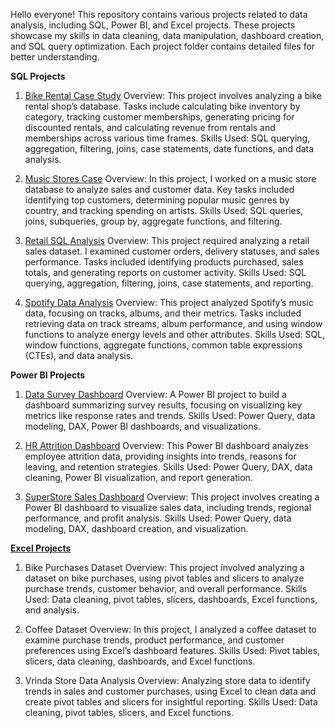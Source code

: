 Hello everyone! This repository contains various projects related to data analysis, including SQL, Power BI, and Excel projects. These projects showcase my skills in data cleaning, data 
manipulation, dashboard creation, and SQL query optimization. Each project folder contains detailed files for better understanding.

**SQL Projects**

1. [Bike Rental Case Study](https://github.com/ahmerhkhan/Data-Analytics-Portfolio/tree/main/SQL%20Projects/Bike%20Rental%20Case%20Study)
Overview: This project involves analyzing a bike rental shop’s database. Tasks include calculating bike inventory by category, tracking customer memberships, generating pricing for discounted rentals, and calculating revenue from rentals and memberships across various time frames.
Skills Used: SQL querying, aggregation, filtering, joins, case statements, date functions, and data analysis.

2. [Music Stores Case](https://github.com/ahmerhkhan/Data-Analytics-Portfolio/tree/main/SQL%20Projects/Music%20Stores%20Case)
Overview: In this project, I worked on a music store database to analyze sales and customer data. Key tasks included identifying top customers, determining popular music genres by country, and tracking spending on artists.
Skills Used: SQL queries, joins, subqueries, group by, aggregate functions, and filtering.

3. [Retail SQL Analysis](https://github.com/ahmerhkhan/Data-Analytics-Portfolio/tree/main/SQL%20Projects/Retail%20SQL%20Analysis)
Overview: This project required analyzing a retail sales dataset. I examined customer orders, delivery statuses, and sales performance. Tasks included identifying products purchased, sales totals, and generating reports on customer activity.
Skills Used: SQL querying, aggregation, filtering, joins, case statements, and reporting.

4. [Spotify Data Analysis](https://github.com/ahmerhkhan/Data-Analytics-Portfolio/tree/main/SQL%20Projects/Spotify%20Data%20Analysis)
Overview: This project analyzed Spotify’s music data, focusing on tracks, albums, and their metrics. Tasks included retrieving data on track streams, album performance, and using window functions to analyze energy levels and other attributes.
Skills Used: SQL, window functions, aggregate functions, common table expressions (CTEs), and data analysis.

**Power BI Projects**

1. [Data Survey Dashboard](https://github.com/ahmerhkhan/Data-Analytics-Portfolio/tree/main/Power%20BI%20Projects/Data%20Survey%20Dashboard)
Overview: A Power BI project to build a dashboard summarizing survey results, focusing on visualizing key metrics like response rates and trends.
Skills Used: Power Query, data modeling, DAX, Power BI dashboards, and visualizations.

2. [HR Attrition Dashboard](https://github.com/ahmerhkhan/Data-Analytics-Portfolio/tree/main/Power%20BI%20Projects/HR%20Attrition%20Dashboard)
Overview: This Power BI dashboard analyzes employee attrition data, providing insights into trends, reasons for leaving, and retention strategies.
Skills Used: Power Query, DAX, data cleaning, Power BI visualization, and report generation.

3. [SuperStore Sales Dashboard](https://github.com/ahmerhkhan/Data-Analytics-Portfolio/tree/main/Power%20BI%20Projects/SuperStore%20Sales%20Dashboard)
Overview: This project involves creating a Power BI dashboard to visualize sales data, including trends, regional performance, and profit analysis.
Skills Used: Power Query, data modeling, DAX, dashboard creation, and visualization.

[**Excel Projects**](https://github.com/ahmerhkhan/Data-Analytics-Portfolio/tree/main/Excel%20Projects)

1. Bike Purchases Dataset
Overview: This project involved analyzing a dataset on bike purchases, using pivot tables and slicers to analyze purchase trends, customer behavior, and overall performance.
Skills Used: Data cleaning, pivot tables, slicers, dashboards, Excel functions, and analysis.

2. Coffee Dataset
Overview: In this project, I analyzed a coffee dataset to examine purchase trends, product performance, and customer preferences using Excel’s dashboard features.
Skills Used: Pivot tables, slicers, data cleaning, dashboards, and Excel functions.

3. Vrinda Store Data Analysis
Overview: Analyzing store data to identify trends in sales and customer purchases, using Excel to clean data and create pivot tables and slicers for insightful reporting.
Skills Used: Data cleaning, pivot tables, slicers, and Excel functions.
